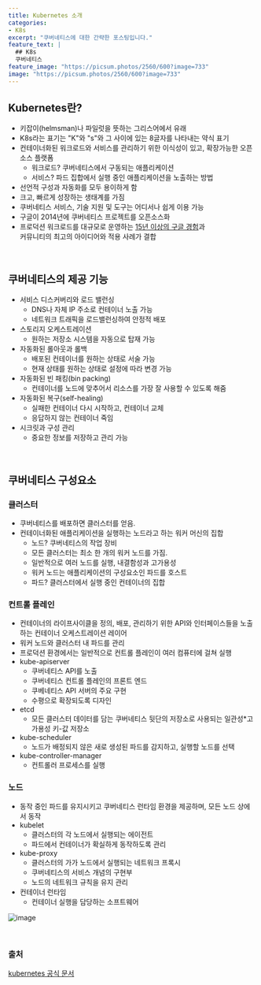 ```yaml
---
title: Kubernetes 소개
categories:
- K8s
excerpt: "쿠버네티스에 대한 간략한 포스팅입니다."
feature_text: |
  ## K8s
  쿠버네티스
feature_image: "https://picsum.photos/2560/600?image=733"
image: "https://picsum.photos/2560/600?image=733"
---
```

## Kubernetes란?
- 키잡이(helmsman)나 파일럿을 뜻하는 그리스어에서 유래
- K8s라는 표기는 "K"와 "s"와 그 사이에 있는 8글자를 나타내는 약식 표기
- 컨테이너화된 워크로드와 서비스를 관리하기 위한 이식성이 있고, 확장가능한 오픈소스 플랫폼
	- 워크로드? 쿠버네티스에서 구동되는 애플리케이션
	- 서비스? 파드 집합에서 실행 중인 애플리케이션을 노출하는 방법
- 선언적 구성과 자동화를 모두 용이하게 함
- 크고, 빠르게 성장하는 생태계를 가짐
- 쿠버네티스 서비스, 기술 지원 및 도구는 어디서나 쉽게 이용 가능
- 구글이 2014년에 쿠버네티스 프로젝트를 오픈소스화
- 프로덕션 워크로드를 대규모로 운영하는 [15년 이상의 구글 경험](https://kubernetes.io/blog/2015/04/borg-predecessor-to-kubernetes/)과<br>커뮤니티의 최고의 아이디어와 적용 사례가 결합

<br>

## 쿠버네티스의 제공 기능
- 서비스 디스커버리와 로드 밸런싱
	- DNS나 자체 IP 주소로 컨테이너 노출 가능
	- 네트워크 트래픽을 로드밸런싱하여 안정적 배포
- 스토리지 오케스트레이션
	- 원하는 저장소 시스템을 자동으로 탑재 가능
- 자동화된 롤아웃과 롤백
	- 배포된 컨테이너를 원하는 상태로 서술 가능
	- 현재 상태를 원하는 상태로 설정에 따라 변경 가능
- 자동화된 빈 패킹(bin packing)
	- 컨테이너를 노드에 맞추어서 리소스를 가장 잘 사용할 수 있도록 해줌
- 자동화된 복구(self-healing)
	- 실패한 컨테이너 다시 시작하고, 컨테이너 교체
	- 응답하지 않는 컨테이너 죽임
- 시크릿과 구성 관리
	- 중요한 정보를 저장하고 관리 가능

<br>

## 쿠버네티스 구성요소
### 클러스터
- 쿠버네티스를 배포하면 클러스터를 얻음.
- 컨테이너화된 애플리케이션을 실행하는 노드라고 하는 워커 머신의 집합
	- 노드? 쿠버네티스의 작업 장비
	- 모든 클러스터는 최소 한 개의 워커 노드를 가짐.
	- 일반적으로 여러 노드를 실행, 내결함성과 고가용성
	- 워커 노드는 애플리케이션의 구성요소인 파드를 호스트
	- 파드? 클러스터에서 실행 중인 컨테이너의 집합
### 컨트롤 플레인
- 컨테이너의 라이프사이클을 정의, 배포, 관리하기 위한 API와 인터페이스들을 노출하는 컨테이너 오케스트레이션 레이어
- 워커 노드와 클러스터 내 파드를 관리
- 프로덕션 환경에서는 일반적으로 컨트롤 플레인이 여러 컴퓨터에 걸쳐 실행
- kube-apiserver
	- 쿠버네티스 API를 노출
	- 쿠버네티스 컨트롤 플레인의 프론트 엔드
	- 쿠베네티스 API 서버의 주요 구현
	- 수평으로 확장되도록 디자인
- etcd
	- 모든 클러스터 데이터를 담는 쿠버네티스 뒷단의 저장소로 사용되는 일관성*고가용성 키-값 저장소
- kube-scheduler
	- 노드가 배정되지 않은 새로 생성된 파드를 감지하고, 실행할 노드를 선택
- kube-controller-manager
	- 컨트롤러 프로세스를 실행
### 노드
- 동작 중인 파드를 유지시키고 쿠버네티스 런타임 환경을 제공하며, 모든 노드 상에서 동작
- kubelet
	- 클러스터의 각 노드에서 실행되는 에이전트
	- 파드에서 컨테이너가 확실하게 동작하도록 관리
- kube-proxy
	- 클러스터의 가가 노드에서 실행되는 네트워크 프록시
	- 쿠버네티스의 서비스 개념의 구현부
	- 노드의 네트워크 규칙을 유지 관리
- 컨테이너 런타임
	- 컨테이너 실행을 담당하는 소프트웨어

![image](https://user-images.githubusercontent.com/56823099/188156768-a3f45cf6-46a4-4c5c-8556-42812aa84420.png)


<br>

### 출처
[kubernetes 공식 문서](https://kubernetes.io/ko/docs/concepts/overview/what-is-kubernetes/) <br>

